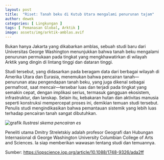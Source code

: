 ```yaml
---
layout: post
title:  "Riset: Tanah beku di Kutub Utara mengalami penurunan tajam"
author: dewek
categories: [ Lingkungan ]
tags: [ Pemanasan Global, Arktik ]
image: assets/img/arktik-amblas.avif
---
```


Bukan hanya Jakarta yang dikabarkan amblas, sebuah studi baru dari Universitas George Washington menunjukkan bahwa tanah beku mengalami penurunan permukaan pada tingkat yang mengkhawatirkan di wilayah Arktik yang dingin di lintang tinggi dan dataran tinggi.

Studi tersebut, yang didasarkan pada beragam data dari berbagai wilayah di Amerika Utara dan Eurasia, menemukan bahwa pencairan tanah—penurunan atau pengendapan tanah beku, yang juga dikenal sebagai permafrost, saat mencair—tersebar luas dan terjadi pada tingkat yang semakin cepat, dengan implikasi serius, termasuk gangguan ekosistem, infrastruktur, dan lanskap. Selain itu, kebakaran hutan dan aktivitas manusia seperti konstruksi mempercepat proses ini, demikian temuan studi tersebut. Penulis studi mengindikasikan bahwa pemantauan sistemik yang lebih luas terhadap pencairan tanah sangat dibutuhkan.

![grafik](/assets/img/arktik-amblas2.avif)
*Ilustrasi skema pencairan es*

Peneliti utama Dmitry Streletskiy adalah profesor Geografi dan Hubungan Internasional di George Washington University Columbian College of Arts and Sciences. Ia siap memberikan wawasan tentang studi dan temuannya.

Sumber: <https://iopscience.iop.org/article/10.1088/1748-9326/ada2ff>